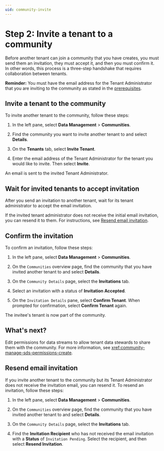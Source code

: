 ```yaml
---
uid: community-invite
---
```


# Step 2: Invite a tenant to a community

Before another tenant can join a community that you have creates, you must send them an invitation, they must accept it, and then you must confirm it. In other words, this process is a three-step handshake that requires collaboration between tenants.

**Reminder:** You must have the email address for the Tenant Administrator that you are inviting to the community as stated in the [prerequisites](xref:community-setup#prerequisites-for-community-setup).

## Invite a tenant to the community

To invite another tenant to the community, follow these steps:

1. In the left pane, select **Data Management** > **Communities**.

1. Find the community you want to invite another tenant to and select **Details**.

1. On the **Tenants** tab, select **Invite Tenant**.

1. Enter the email address of the Tenant Administrator for the tenant you would like to invite. Then select **Invite**.

  An email is sent to the invited Tenant Administrator.

## Wait for invited tenants to accept invitation

After you send an invitation to another tenant, wait for its tenant administrator to accept the email invitation.

If the invited tenant administrator does not receive the initial email invitation, you can resend it to them. For instructions, see [Resend email invitation](#resend-email-invitation). 

## Confirm the invitation

To confirm an invitation, follow these steps:

1. In the left pane, select **Data Management** > **Communities**.

1. On the `Communities` overview page, find the community that you have invited another tenant to and select **Details**.

1. On the `Community Details` page, select the **Invitations** tab.

1. Select an invitation with a status of **Invitation Accepted**.

1. On the `Invitation Details` pane, select **Confirm Tenant**. When prompted for confirmation, select **Confirm Tenant** again.

  The invitee's tenant is now part of the community.

## What's next?

Edit permissions for data streams to allow tenant data stewards to share them with the community. For more information, see <xref:community-manage-sds-permissions-create>.

## Resend email invitation

If you invite another tenant to the community but its Tenant Administrator does not receive the invitation email, you can resend it. To resend an invitation, follow these steps:

1. In the left pane, select **Data Management** > **Communities**.

1. On the `Communities` overview page, find the community that you have invited another tenant to and select **Details**.

1. On the `Community Details` page, select the **Invitations** tab.

1. Find the **Invitation Recipient** who has not received the email invitation with a **Status** of `Invitation Pending`. Select the recipient, and then select **Resend Invitation**.
